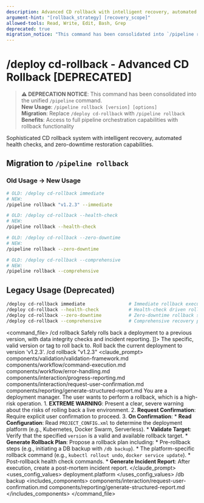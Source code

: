 ```yaml
---
description: Advanced CD rollback with intelligent recovery, automated health checks, and zero-downtime restoration
argument-hint: "[rollback_strategy] [recovery_scope]"
allowed-tools: Read, Write, Edit, Bash, Grep
deprecated: true
migration_notice: "This command has been consolidated into `/pipeline rollback`. Use `/pipeline rollback [version] [options]` instead."
---
```

# /deploy cd-rollback - Advanced CD Rollback [DEPRECATED]

> **⚠️ DEPRECATION NOTICE**: This command has been consolidated into the unified `/pipeline` command.  
> **New Usage**: `/pipeline rollback [version] [options]`  
> **Migration**: Replace `/deploy cd-rollback` with `/pipeline rollback`  
> **Benefits**: Access to full pipeline orchestration capabilities with rollback functionality

Sophisticated CD rollback system with intelligent recovery, automated health checks, and zero-downtime restoration capabilities.
## Migration to `/pipeline rollback`

### Old Usage → New Usage
```bash
# OLD: /deploy cd-rollback immediate
# NEW: 
/pipeline rollback "v1.2.3" --immediate

# OLD: /deploy cd-rollback --health-check
# NEW:
/pipeline rollback --health-check

# OLD: /deploy cd-rollback --zero-downtime
# NEW:
/pipeline rollback --zero-downtime

# OLD: /deploy cd-rollback --comprehensive
# NEW:
/pipeline rollback --comprehensive
```

## Legacy Usage (Deprecated)
```bash
/deploy cd-rollback immediate                # Immediate rollback execution
/deploy cd-rollback --health-check           # Health-check driven rollback
/deploy cd-rollback --zero-downtime          # Zero-downtime rollback strategy
/deploy cd-rollback --comprehensive          # Comprehensive recovery protocol
```
<command_file>
  <metadata>
    <name>/cd rollback</name>
    <purpose>Safely rolls back a deployment to a previous version, with data integrity checks and incident reporting.</purpose>
    <usage>
      <![CDATA[
      /cd rollback <version>
      ]]>
    </usage>
  </metadata>
  <arguments>
    <argument name="version" type="string" required="true">
      <description>The specific, valid version or tag to roll back to.</description>
    </argument>
  </arguments>
  <examples>
    <example>
      <description>Roll back the current deployment to version 'v1.2.3'.</description>
      <usage>/cd rollback "v1.2.3"</usage>
    </example>
  </examples>
  <claude_prompt>
    <prompt>
      <!-- Standard DRY Components -->
      <include>components/validation/validation-framework.md</include>
      <include>components/workflow/command-execution.md</include>
      <include>components/workflow/error-handling.md</include>
      <include>components/interaction/progress-reporting.md</include>
      <!-- Command-specific components -->
      <include>components/interaction/request-user-confirmation.md</include>
      <include>components/reporting/generate-structured-report.md</include>
      You are a deployment manager. The user wants to perform a rollback, which is a high-risk operation.
      1.  **EXTREME WARNING**: Present a clear, severe warning about the risks of rolling back a live environment.
      2.  **Request Confirmation**: Require explicit user confirmation to proceed.
      3.  **On Confirmation**:
          *   **Read Configuration**: Read `PROJECT_CONFIG.xml` to determine the deployment platform (e.g., Kubernetes, Docker Swarm, Serverless).
          *   **Validate Target**: Verify that the specified `version` is a valid and available rollback target.
          *   **Generate Rollback Plan**: Propose a rollback plan including:
              *   Pre-rollback steps (e.g., initiating a DB backup with `/db backup`).
              *   The platform-specific rollback command (e.g., `kubectl rollout undo`, `docker service update`).
              *   Post-rollback health check commands.
          *   **Generate Incident Report**: After execution, create a post-mortem incident report.
    </prompt>
  </claude_prompt>
  <dependencies>
    <uses_config_values>
      <value>deployment.platform</value>
    </uses_config_values>
    <chain>
      <command>/db backup</command>
    </chain>
    <includes_components>
      <component>components/interaction/request-user-confirmation.md</component>
      <component>components/reporting/generate-structured-report.md</component>
    </includes_components>
  </dependencies>
</command_file>